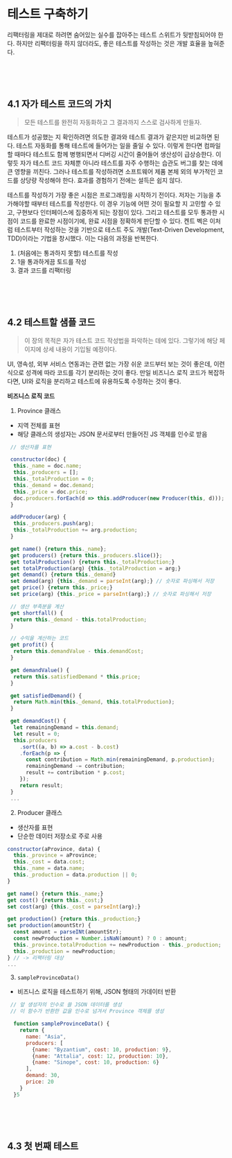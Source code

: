 # 테스트 구축하기

리팩터링을 제대로 하려면 숨어있는 실수를 잡아주는 테스트 스위트가 뒷받침되어야 한다. 하지만 리팩터링을 하지 않더라도, 좋은 테스트를 작성하는 것은 개발 효율을 높혀준다.

<br />
<br />
<br />

## 4.1 자가 테스트 코드의 가치

> 모든 테스트를 완전히 자동화하고 그 결과까지 스스로 검사하게 만들자.

테스트가 성공했는 지 확인하려면 의도한 결과와 테스트 결과가 같은지만 비교하면 된다. 테스트 자동화를 통해 테스트에 들어가는 일을 줄일 수 있다. 이렇게 한다면 컴파일할 때마다 테스트도 함께 병행되면서 디버깅 시간이 줄어들어 생산성이 급상승한다. 이렇듯 자가 테스트 코드 자체뿐 아니라 테스트를 자주 수행하는 습관도 버그를 찾는 데에 큰 영향을 끼친다. 그러나 테스트를 작성하려면 소프트웨어 제품 본체 외의 부가적인 코드를 상당량 작성해야 한다. 효과를 경험하기 전에는 설득은 쉽지 않다.

테스트를 작성하기 가장 좋은 시점은 프로그래밍을 시작하기 전이다. 저자는 기능을 추가해야할 때부터 테스트를 작성한다. 이 경우 기능에 어떤 것이 필요할 지 고민할 수 있고, 구현보다 인터페이스에 집중하게 되는 장점이 있다. 그리고 테스트를 모두 통과한 시점이 코드를 완료한 시점이기에, 완료 시점을 정확하게 판단할 수 있다. 켄트 벡은 이처럼 테스트부터 작성하는 것을 기반으로 테스트 주도 개발(Text-Driven Development, TDD)이라는 기법을 창시했다. 이는 다음의 과정을 반복한다.

1. (처음에는 통과하지 못할) 테스트를 작성
2. 1을 통과하게끔 토드를 작성
3. 결과 코드를 리팩터링

<br />
<br />
<br />

## 4.2 테스트할 샘플 코드

> 이 장의 목적은 자가 테스트 코드 작성법을 파악하는 데에 있다. 그렇기에 해당 페이지에 상세 내용이 기입될 예정이다.

UI, 영속성, 외부 서비스 연동과는 관련 없는 가장 쉬운 코드부터 보는 것이 좋은데, 이런 식으로 성격에 따라 코드를 각기 분리하는 것이 좋다. 만일 비즈니스 로직 코드가 복잡하다면, UI와 로직을 분리하고 테스트에 유용하도록 수정하는 것이 좋다.



**비즈니스 로직 코드**

1. Province 클래스
- 지역 전체를 표현
- 해당 클래스의 생성자는 JSON 문서로부터 만들어진 JS 객체를 인수로 받음

``` js
 // 생산자를 표현

 constructor(doc) {
  this._name = doc.name;
  this._producers = [];
  this._totalProduction = 0;
  this._demand = doc.demand;
  this._price = doc.price;
  doc.producers.forEach(d => this.addProducer(new Producer(this, d)));
 }

 addProducer(arg) {
  this._producers.push(arg);
  this._totalProduction += arg.production;
 }

 get name() {return this._name};
 get producers() {return this._producers.slice()};
 get totalProduction() {return this._totalProduction;}
 set totalProduction(arg) {this._totalProduction = arg;}
 get demand() {return this._demand}
 set demad(arg) {this._demand = parseInt(arg);} // 숫자로 파싱해서 저장
 get price() {return this._price;}
 set price(arg) {this._price = parseInt(arg);} // 숫자로 파싱해서 저장

 // 생산 부족분을 계산
 get shortfall() {
  return this._demand - this.totalProduction;
 }

 // 수익을 계산하는 코드
 get profit() {
  return this.demandValue - this.demandCost;
 } 

 get demandValue() {
  return this.satisfiedDemand * this.price;
 }

 get satisfiedDemand() {
  return Math.min(this._demand, this.totalProduction);
 }

 get demandCost() {
  let remainingDemand = this.demand;
  let result = 0;
  this.producers
    .sort((a, b) => a.cost - b.cost)
    .forEach(p => {
      const contribution = Math.min(remainingDemand, p.production);
      remainingDemand -= contribution;
      result += contribution * p.cost;
    });
    return result;
 }
 ...
```

2. Producer 클래스
- 생산자를 표현
- 단순한 데이터 저장소로 주로 사용

``` js
constructor(aProvince, data) {
  this._province = aProvince;
  this._cost = data.cost;
  this._name = data.name;
  this._production = data.production || 0;
}

get name() {return this._name;}
get cost() {return this._cost;}
set cost(arg) {this._cost = parseInt(arg);}

get production() {return this._production;}
set production(amountStr) {
  const amount = parseINt(amountStr);
  const newProduction = Number.isNaN(amount) ? 0 : amount;
  this._province.totalProduction += newProduction - this._production;
  this._production = newProduction;
} // -> 리팩터링 대상
...
```

3. `sampleProvinceData()`
- 비즈니스 로직을 테스트하기 위해, JSON 형태의 가데이터 반환
``` js
 // 앞 생성자의 인수로 쓸 JSON 데이터를 생성
 // 이 함수가 반환한 값을 인수로 넘겨서 Province 객체를 생성

  function sampleProvinceData() {
    return {
      name: "Asia",
      producers: [
        {name: "Byzantium", cost: 10, production: 9},
        {name: "Attalia", cost: 12, production: 10},
        {name: "Sinope", cost: 10, production: 6}
      ],
      demand: 30,
      price: 20
    }
  }5
```

<br />
<br />
<br />

## 4.3 첫 번째 테스트
